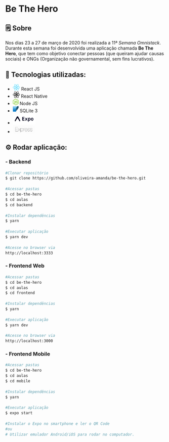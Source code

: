 # Be The Hero 

## 🗒  Sobre

Nos dias 23 a 27 de março de 2020 foi realizada a 11ª *Semana Omnistack*. Durante esta semana foi desenvolvida uma aplicação chamada **Be The Hero**, que tem como objetivo conectar pessoas (que queiram ajudar causas sociais) e ONGs (Organização não governamental, sem fins lucrativos). 

## 🔧 Tecnologias utilizadas:

 - <img src="aulas/mobile/assets/react.png" height="20"> React JS 
 - <img src="aulas/mobile/assets/react-native.png" height="20"> React Native 
 - <img src="aulas/mobile/assets/node.png" height="20"> Node JS
 - <img src="aulas/mobile/assets/sqlite.png" height="20"> SQLite 3
 - <img src="aulas/mobile/assets/expo.png" height="35"> 
 - <img src="aulas/mobile/assets/express.png" height="25"> 
 
 ## ⚙️ Rodar aplicação:
 
 ### - Backend

```sh
#Clonar repositório
$ git clone https://github.com/oliveira-amanda/be-the-hero.git

#Acessar pastas
$ cd be-the-hero
$ cd aulas
$ cd backend

#Instalar dependências
$ yarn

#Executar aplicação
$ yarn dev

#Acesse no browser via
http://localhost:3333 
```

 ### - Frontend Web

```sh
#Acessar pastas
$ cd be-the-hero
$ cd aulas
$ cd frontend

#Instalar dependências
$ yarn

#Executar aplicação
$ yarn dev

#Acesse no browser via
http://localhost:3000
```

 ### - Frontend Mobile

```sh
#Acessar pastas
$ cd be-the-hero
$ cd aulas
$ cd mobile

#Instalar dependências
$ yarn

#Executar aplicação
$ expo start

#Instalar o Expo no smartphone e ler o QR Code 
#ou
# Utilizar emulador Android/iOS para rodar no computador.
```
